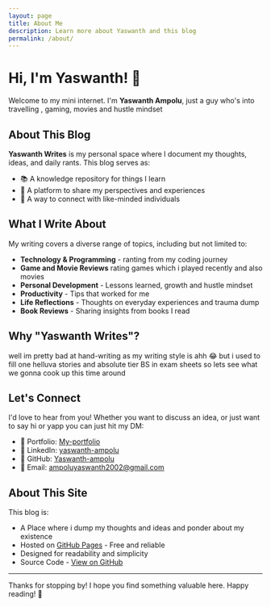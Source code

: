 ```yaml
---
layout: page
title: About Me
description: Learn more about Yaswanth and this blog
permalink: /about/
---
```


# Hi, I'm Yaswanth! 👋

Welcome to my mini internet. I'm **Yaswanth Ampolu**, just a guy who's into travelling , gaming, movies and hustle mindset

## About This Blog

**Yaswanth Writes** is my personal space where I document my thoughts, ideas, and daily rants. This blog serves as:

- 📚 A knowledge repository for things I learn
- 💭 A platform to share my perspectives and experiences
- 🤝 A way to connect with like-minded individuals

## What I Write About

My writing covers a diverse range of topics, including but not limited to:

- **Technology & Programming** - ranting from my coding journey
- **Game and Movie Reviews** rating games which i played recently and also movies
- **Personal Development** - Lessons learned, growth and hustle mindset
- **Productivity** - Tips that worked for me
- **Life Reflections** - Thoughts on everyday experiences and trauma dump
- **Book Reviews** - Sharing insights from books I read



## Why "Yaswanth Writes"?

well im pretty bad at hand-writing as my writing style is ahh 😂 but i used to fill one helluva stories and absolute tier BS in exam sheets so lets see what we gonna cook up this time around

## Let's Connect

I'd love to hear from you! Whether you want to discuss an idea, or just want to say hi or yapp you can just hit my DM:

- 📑 Portfolio: [My-portfolio](https://yaswanth-ampolu.github.io/Ampolu-Yaswanth/)
- 💼 LinkedIn: [yaswanth-ampolu](https://www.linkedin.com/in/yaswanth-ampolu-a2b110238/)
- 🐙 GitHub: [Yaswanth-ampolu](https://github.com/Yaswanth-ampolu)
- 📧 Email: ampoluyaswanth2002@gmail.com

## About This Site

This blog is:

- A Place where i dump my thoughts and  ideas and ponder about my existence
- Hosted on [GitHub Pages](https://pages.github.com/) - Free and reliable
- Designed for readability and simplicity
- Source Code - [View on GitHub](https://github.com/Yaswanth-ampolu/Yaswanth-Writes.github.io/)

---

Thanks for stopping by! I hope you find something valuable here. Happy reading! 📖
